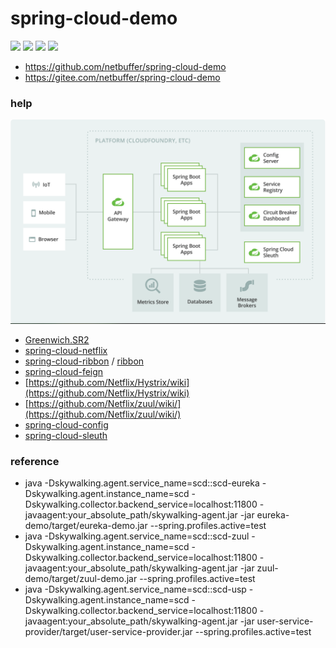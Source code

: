 # spring-cloud-demo
![](https://img.shields.io/static/v1?label=java&message=1.8&color=blue)
![](https://img.shields.io/static/v1?label=sppring-boot&message=2.1.7.RELEASE&color=blue)
![](https://img.shields.io/static/v1?label=sppring-cloud&message=Greenwich.SR2&color=brightgreen)
![](https://img.shields.io/static/v1?label=lombok&message=1.18.8&color=blue)
* https://github.com/netbuffer/spring-cloud-demo  
* https://gitee.com/netbuffer/spring-cloud-demo

### help
![spring-cloud](help/spring-cloud.png)
* [Greenwich.SR2](https://cloud.spring.io/spring-cloud-static/Greenwich.SR2/single/spring-cloud.html)
* [spring-cloud-netflix](https://cloud.spring.io/spring-cloud-netflix/reference/html/)
* [spring-cloud-ribbon](https://cloud.spring.io/spring-cloud-netflix/reference/html/#spring-cloud-ribbon) / [ribbon](https://github.com/Netflix/ribbon/wiki/Getting-Started)
* [spring-cloud-feign](https://cloud.spring.io/spring-cloud-openfeign/reference/html/#spring-cloud-feign)
* [https://github.com/Netflix/Hystrix/wiki](https://github.com/Netflix/Hystrix/wiki)
* [https://github.com/Netflix/zuul/wiki/](https://github.com/Netflix/zuul/wiki/)
* [spring-cloud-config](https://cloud.spring.io/spring-cloud-static/spring-cloud-config/2.1.3.RELEASE/single/spring-cloud-config.html)
* [spring-cloud-sleuth](https://cloud.spring.io/spring-cloud-static/spring-cloud-sleuth/2.1.2.RELEASE/single/spring-cloud-sleuth.html)

### reference
* java -Dskywalking.agent.service_name=scd::scd-eureka -Dskywalking.agent.instance_name=scd -Dskywalking.collector.backend_service=localhost:11800 -javaagent:your_absolute_path/skywalking-agent.jar -jar eureka-demo/target/eureka-demo.jar --spring.profiles.active=test
* java -Dskywalking.agent.service_name=scd::scd-zuul -Dskywalking.agent.instance_name=scd -Dskywalking.collector.backend_service=localhost:11800 -javaagent:your_absolute_path/skywalking-agent.jar -jar zuul-demo/target/zuul-demo.jar --spring.profiles.active=test
* java -Dskywalking.agent.service_name=scd::scd-usp -Dskywalking.agent.instance_name=scd -Dskywalking.collector.backend_service=localhost:11800 -javaagent:your_absolute_path/skywalking-agent.jar -jar user-service-provider/target/user-service-provider.jar --spring.profiles.active=test